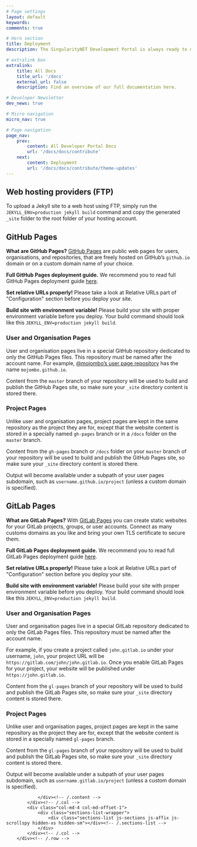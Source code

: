 ```yaml
---
# Page settings
layout: default
keywords:
comments: true

# Hero section
title: Deployment
description: The SingularityNET Development Portal is always ready to deploy! You can host your own version on private web hosting, GitHub Pages or GitLab Pages. Choose the most suitable solution and deploy!

# extralink box
extralink:
    title: All Docs
    title_url: '/docs'
    external_url: false
    description: Find an overview of our full documentation here.

# Developer Newsletter
dev_news: true

# Micro navigation
micro_nav: true

# Page navigation
page_nav:
    prev:
        content: All Developer Portal Docs
        url: '/docs/docs/contribute'
    next:
        content: Deployment
        url: '/docs/docs/contribute/theme-updates'
---
```

<div class="container">
        <div class="row">
            <div class="col-md-7">
                <div class="content">
                    <h2 id="web-hosting-providers-ftp">Web hosting providers (FTP)</h2>
<p>To upload a Jekyll site to a web host using FTP, simply run the <code class="highlighter-rouge">JEKYLL_ENV=production jekyll build</code> command and copy the generated <code class="highlighter-rouge">_site</code> folder to the root folder of your hosting account.</p>

<h2 id="github-pages">GitHub Pages</h2>
<div class="callout callout--info">
<p><strong>What are GitHub Pages?</strong> <a href="https://pages.github.com/" target="blank">GitHub Pages</a> are public web pages for users, organisations, and repositories, that are freely hosted on GitHub’s <code>github.io</code> domain or on a custom domain name of your choice.</p>
</div>
<div class="callout callout--info">
<p><strong>Full GitHub Pages deployment guide.</strong> We recommend you to read full GitHub Pages deployment guide <a href="http://jekyllrb.com/docs/github-pages/" target="blank">here</a>.</p>
</div>
<div class="callout callout--warning">
<p><strong>Set relative URLs properly!</strong> Please take a look at Relative URLs part of "Configuration" section before you deploy your site.</p>
</div>
<div class="callout callout--warning">
<p><strong>Build site with environment variable!</strong> Please build your site with proper environment variable before you deploy. Your build command should look like this <code>JEKYLL_ENV=production jekyll build</code>.</p>
</div>

<h3 id="user-and-organisation-pages">User and Organisation Pages</h3>
<p>User and organisation pages live in a special GitHub repository dedicated to only the GitHub Pages files. This repository must be named after the account name. For example, <a href="https://github.com/mojombo/mojombo.github.io">@mojombo’s user page repository</a> has the name <code class="highlighter-rouge">mojombo.github.io</code>.</p>

<p>Content from the <code class="highlighter-rouge">master</code> branch of your repository will be used to build and publish the GitHub Pages site, so make sure your <code class="highlighter-rouge">_site</code> directory content is stored there.</p>

<h3 id="project-pages">Project Pages</h3>
<p>Unlike user and organisation pages, project pages are kept in the same repository as the project they are for, except that the website content is stored in a specially named <code class="highlighter-rouge">gh-pages</code> branch or in a <code class="highlighter-rouge">/docs</code> folder on the <code class="highlighter-rouge">master</code> branch.</p>

<p>Content from the <code class="highlighter-rouge">gh-pages</code> branch or <code class="highlighter-rouge">/docs</code> folder on your <code class="highlighter-rouge">master</code> branch of your repository will be used to build and publish the GitHub Pages site, so make sure your <code class="highlighter-rouge">_site</code> directory content is stored there.</p>

<p>Output will become available under a subpath of your user pages subdomain, such as <code class="highlighter-rouge">username.github.io/project</code> (unless a custom domain is specified).</p>

<h2 id="gitlab-pages">GitLab Pages</h2>
<div class="callout callout--info">
<p><strong>What are GitLab Pages?</strong> With <a href="https://about.gitlab.com/features/pages/" target="blank">GitLab Pages</a> you can create static websites for your GitLab projects, groups, or user accounts. Connect as many customs domains as you like and bring your own TLS certificate to secure them.</p>
</div>
<div class="callout callout--info">
<p><strong>Full GitLab Pages deployment guide.</strong> We recommend you to read full GitLab Pages deployment guide <a href="https://docs.gitlab.com/ee/user/project/pages/" target="blank">here</a>.</p>
</div>
<div class="callout callout--warning">
<p><strong>Set relative URLs properly!</strong> Please take a look at Relative URLs part of "Configuration" section before you deploy your site.</p>
</div>
<div class="callout callout--warning">
<p><strong>Build site with environment variable!</strong> Please build your site with proper environment variable before you deploy. Your build command should look like this <code>JEKYLL_ENV=production jekyll build</code>.</p>
</div>

<h3 id="user-and-organisation-pages-1">User and Organisation Pages</h3>
<p>User and organisation pages live in a special GitLab repository dedicated to only the GitLab Pages files. This repository must be named after the account name.</p>

<p>For example, if you create a project called <code class="highlighter-rouge">john.gitlab.io</code> under your username, <code class="highlighter-rouge">john</code>, your project URL will be <code class="highlighter-rouge">https://gitlab.com/john/john.gitlab.io</code>. Once you enable GitLab Pages for your project, your website will be published under <code class="highlighter-rouge">https://john.gitlab.io</code>.</p>

<p>Content from the <code class="highlighter-rouge">gl-pages</code> branch of your repository will be used to build and publish the GitLab Pages site, so make sure your <code class="highlighter-rouge">_site</code> directory content is stored there.</p>

<h3 id="project-pages-1">Project Pages</h3>
<p>Unlike user and organisation pages, project pages are kept in the same repository as the project they are for, except that the website content is stored in a specially named <code class="highlighter-rouge">gl-pages</code> branch.</p>

<p>Content from the <code class="highlighter-rouge">gl-pages</code> branch of your repository will be used to build and publish the GitLab Pages site, so make sure your <code class="highlighter-rouge">_site</code> directory content is stored there.</p>

<p>Output will become available under a subpath of your user pages subdomain, such as <code class="highlighter-rouge">username.gitlab.io/project</code> (unless a custom domain is specified).</p>

                </div><!-- /.content -->
            </div><!-- /.col -->
            <div class="col-md-4 col-md-offset-1">
                <div class="sections-list-wrapper">
                    <div class="sections-list js-sections js-affix js-scrollspy hidden-xs hidden-sm"></div><!-- /.sections-list -->
                </div>
            </div><!-- /.col -->
        </div><!-- /.row -->
</div><!-- /.container -->

